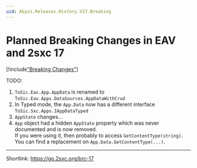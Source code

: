 ```yaml
---
uid: Abyss.Releases.History.V17.Breaking
---
```


# Planned Breaking Changes in EAV and 2sxc 17

[!include["Breaking Changes"](./_brc17-planned.md)]


TODO:

1. `ToSic.Eav.App.AppData` is renamed to `ToSic.Eav.Apps.DataSources.AppDataWithCrud`
1. In Typed mode, the `App.Data` now has a different interface `ToSic.Sxc.Apps.IAppDataTyped`
1. `AppState` changes...
1. `App` object had a hidden `AppState` property which was never documented and is now removed.  
   If you were using it, then probably to access `GetContentType(string)`. You can find a replacement on `App.Data.GetContentType(...)`.

---

Shortlink: <https://go.2sxc.org/brc-17>
